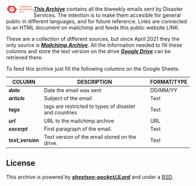 <img src="/img/hot_logo.png" height="15%" width="15%" align="left"/> ***[This Archive](Link)*** contains all the biweekly emails sent by Disaster Services. The intention is to make them accesible for general public in different languages, and for future reference. Links are connected to an HTML document on mailchimp and feeds this public website LINK.

These are a collection of different sources, but since April 2021 they the only source is  ***[Mailchimp Archive](https://us9.campaign-archive.com/home/?u=5191e27b207136970f2a9ec1b&id=8a98fdcd77)***. All the information needed to fill these columns and store the text version on the drive  ***[Google Drive](https://drive.google.com/drive/folders/10XvYXDqa8RD37SmYiavKRmduq9NlYzt7)*** can be retrieved there.


To feed this archive just fill the following columns on the Google Sheets: 



COLUMN | DESCRIPTION | FORMAT/TYPE
------ | ------|----------
***date***      | Date the email was sent   | DD/MM/YY
***article***	| Subject of the email	| Text
***tags***	| tags are restricted to types of disaster and countries |	Text
***url*** |	URL to the mailchimp archive	| URL
***excerpt***	| First paragraph of the email. |	Text	
***text_version***	| Text version of the email stored on the drive. |	Text	



## License

This archive is powered by ***[sheetsee-pocket/JLord](https://github.com/jlord)*** and under a [BSD](LICENSE).
